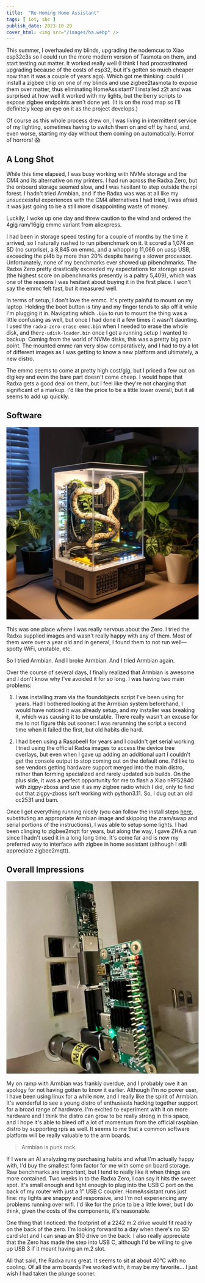 ```yaml
---
title:  "Re-Homing Home Assistant"
tags: [ iot, sbc ]
publish_date: 2023-10-29
cover_html: <img src="/images/ha.webp" />
---
```


This summer, I overhauled my blinds, upgrading the nodemcus to Xiao esp32c3s so
I could run the more modern version of Tasmota on them, and start testing out
matter. It worked really well (I think I had procrastinated upgrading because of
the costs of esp32, but it's gotten so much cheaper now than it was a couple of
years ago). Which got me thinking: could I install a zigbee chip on one of my
blinds and use zigbee2tasmota to expose them over matter, thus eliminating
HomeAssistant? I installed z2t and was surprised at how well it worked with my
lights, but the berry scripts to expose zigbee endpoints aren't done yet. (It is
on the road map so I'll definitely keep an eye on it as the project develops.)

Of course as this whole process drew on, I was living in intermittent service of
my lighting, sometimes having to switch them on and off by hand, and, even
worse, starting my day without them coming on automatically. Horror of horrors!
😱

## A Long Shot

While this time elapsed, I was busy working with NVMe storage and the CM4 and
its alternative on my printers. I had run across the Radxa Zero, but the onboard
storage seemed slow, and I was hesitant to step outside the rpi forest. I hadn't
tried Armbian, and if the Radxa was was at all like my unsuccessful experiences
with the CM4 alternatives I had tried, I was afraid it was just going to be a
still more disappointing waste of money.

Luckily, I woke up one day and threw caution to the wind and ordered the 4gig
ram/16gig emmc variant from aliexpress.

I had been in storage speed testing for a couple of months by the time it
arrived, so I naturally rushed to run pibenchmark on it. It scored a 1,074 on SD
(no surprise), a 8,845 on emmc, and a whopping 11,066 on uasp USB, exceeding the
pi4b by more than 20% despite having a slower processor. Unfortunately, none of
my benchmarks ever showed up pibenchmarks. The Radxa Zero pretty drastically
exceeded my expectations for storage speed (the highest score on pibenchmarks
presently is a paltry 5,409), which was one of the reasons I was hesitant about
buying it in the first place. I won't say the emmc felt fast, but it measured
well.

In terms of setup, I don't love the emmc. It's pretty painful to mount on my
laptop. Holding the boot button is tiny and my finger tends to slip off it while
I'm plugging it in. Navigating which `.bin` to run to mount the thing was a
little confusing as well, but once I had done it a few times it wasn't daunting.
I used the `radxa-zero-erase-emmc.bin` when I needed to erase the whole disk,
and the`rz-udisk-loader.bin` once I got a running setup I wanted to backup.
Coming from the world of NVMe disks, this was a pretty big pain point. The
mounted emmc ran very slow comparatively, and I had to try a lot of different
images as I was getting to know a new platform and ultimately, a new distro.

The emmc seems to come at pretty high cost/gig, but I priced a few out on
digikey and even the bare part doesn't come cheap. I would hope that Radxa gets
a good deal on them, but I feel like they're not charging that significant of a
markup. I'd like the price to be a little lower overall, but it all seems to add
up quickly.

## Software

![Eye](/images/bamboo.webp)

This was one place where I was really nervous about the Zero. I tried the Radxa
supplied images and wasn't really happy with any of them. Most of them were over
a year old and in general, I found them to not run well—spotty WiFi, unstable,
etc.

So I tried Armbian. And I broke Armbian. And I tried Armbian again.

Over the course of several days, I finally realized that Armbian is awesome and
I don't know why I've avoided it for so long. I was having two main problems:

1. I was installing zram via the foundobjects script I've been using for years.
   Had I bothered looking at the Armbian system beforehand, I would have noticed
   it was already setup, and my installer was breaking it, which was causing it
   to be unstable. There really wasn't an excuse for me to not figure this out
   sooner: I was rerunning the script a second time when it failed the first,
   but old habits die hard.

2. I had been using a RaspbeeII for years and I couldn't get serial working. I
   tried using the official Radxa images to access the device tree overlays, but
   even when I gave up adding an additional uart I couldn't get the console
   output to stop coming out on the default one. I'd like to see vendors getting
   hardware support merged into the main distro, rather than forming specialized
   and rarely updated sub builds. On the plus side, it was a perfect opportunity
   for me to flash a Xiao nRF52840 with zigpy-zboss and use it as my zigbee
   radio which I did, only to find out that zigpy-zboss isn't working with
   python3.11. So, I dug out an old cc2531 and bam.

Once I got everything running nicely (you can follow the install steps
[here](https://community.home-assistant.io/t/raspberry-pi-zero-2-w/351137/39?u=willpuckett),
substituting an appropriate Armbian image and skipping the zram/swap and serial
portions of the instructions), I was able to setup some lights. I had been
clinging to zigbee2mqtt for years, but along the way, I gave ZHA a run since I
hadn't used it in a long long time. It's come far and is now my preferred way to
interface with zigbee in home assistant (although I still appreciate
zigbee2mqtt).

## Overall Impressions

![Radxa Zero](/images/radxa.webp)

My on ramp with Armbian was frankly overdue, and I probably owe it an apology
for not having gotten to know it earlier. Although I'm no power user, I have
been using linux for a while now, and I really like the spirit of Armbian. It's
wonderful to see a young distro of enthusiasts hacking together support for a
broad range of hardware. I'm excited to experiment with it on more hardware and
I think the distro can grow to be really strong in this space, and I hope it's
able to bleed off a lot of momentum from the official raspbian distro by
supporting rpis as well. It seems to me that a common software platform will be
really valuable to the arm boards.

> Armbian is punk rock.

If I were an AI analyzing my purchasing habits and what I'm actually happy with,
I'd buy the smallest form factor for me with some on board storage. Raw
benchmarks are important, but I tend to really like it when things are more
contained. Two weeks in to the Radxa Zero, I can say it hits the sweet spot.
It's small enough and light enough to plug into the USB C port on the back of my
router with just a 1" USB C coupler. HomeAssistant runs just fine: my lights are
snappy and responsive, and I'm not experiencing any problems running over wifi.
I'd like for the price to be a little lower, but I do think, given the costs of
the components, it's reasonable.

One thing that I noticed: the footprint of a 2242 m.2 drive would fit readily on
the back of the zero. I'm looking forward to a day when there's no SD card slot
and I can snap an $10 drive on the back. I also really appreciate that the Zero
has made the step into USB C, although I'd be willing to give up USB 3 if it
meant having an m.2 slot.

All that said, the Radxa runs great. It seems to sit at about 40°C with no
cooling. Of all the arm boards I've worked with, it may be my favorite... I just
wish I had taken the plunge sooner.
